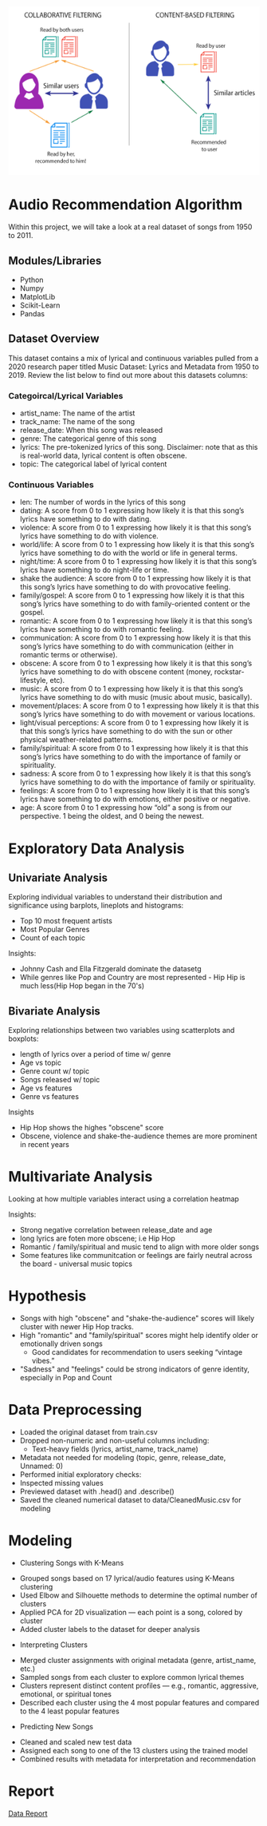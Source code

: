 ![screenshots](Images/Intro.png)

# Audio Recommendation Algorithm 

Within this project, we will take a look at a real dataset of songs from 1950 to 2011. 


## Modules/Libraries

- Python 
- Numpy
- MatplotLib
- Scikit-Learn
- Pandas 


## Dataset Overview

This dataset contains a mix of lyrical and continuous variables pulled from a 2020 research paper titled Music Dataset: Lyrics and Metadata from 1950 to 2019. Review the list below to find out more about this datasets columns:

### Categoircal/Lyrical Variables 

- artist_name: The name of the artist
- track_name: The name of the song
- release_date: When this song was released
- genre: The categorical genre of this song
- lyrics: The pre-tokenized lyrics of this song. Disclaimer: note that as this is real-world data, lyrical content is often obscene. 
- topic: The categorical label of lyrical content

### Continuous Variables 

- len:  The number of words in the lyrics of this song
- dating: A score from 0 to 1 expressing how likely it is that this song’s lyrics have something to do with dating.
- violence: A score from 0 to 1 expressing how likely it is that this song’s lyrics have something to do with violence.
- world/life: A score from 0 to 1 expressing how likely it is that this song’s lyrics have something to do with the world or life in general terms.
- night/time: A score from 0 to 1 expressing how likely it is that this song’s lyrics have something to do night-life or time.
- shake the audience: A score from 0 to 1 expressing how likely it is that this song’s lyrics have something to do with provocative feeling.
- family/gospel: A score from 0 to 1 expressing how likely it is that this song’s lyrics have something to do with family-oriented content or the gospel.
- romantic: A score from 0 to 1 expressing how likely it is that this song’s lyrics have something to do with romantic feeling.
- communication: A score from 0 to 1 expressing how likely it is that this song’s lyrics have something to do with communication (either in romantic terms or otherwise).
- obscene: A score from 0 to 1 expressing how likely it is that this song’s lyrics have something to do with obscene content (money, rockstar-lifestyle, etc).
- music: A score from 0 to 1 expressing how likely it is that this song’s lyrics have something to do with music (music about music, basically).
- movement/places: A score from 0 to 1 expressing how likely it is that this song’s lyrics have something to do with movement or various locations.
- light/visual perceptions: A score from 0 to 1 expressing how likely it is that this song’s lyrics have something to do with the sun or other physical weather-related patterns.
- family/spiritual: A score from 0 to 1 expressing how likely it is that this song’s lyrics have something to do with the importance of family or spirituality.
- sadness: A score from 0 to 1 expressing how likely it is that this song’s lyrics have something to do with the importance of family or spirituality.
- feelings: A score from 0 to 1 expressing how likely it is that this song’s lyrics have something to do with emotions, either positive or negative.
- age: A score from 0 to 1 expressing how “old” a song is from our perspective. 1 being the oldest, and 0 being the newest.

# Exploratory Data Analysis 

## Univariate Analysis 

Exploring individual variables to understand their distribution and significance using barplots, lineplots and histograms:
- Top 10 most frequent artists 
- Most Popular Genres
- Count of each topic 

Insights:
- Johnny Cash and Ella Fitzgerald dominate the datasetg
- While genres like Pop and Country are most represented - Hip Hip is much less(Hip Hop began in the 70's)




## Bivariate Analysis 

Exploring relationships between two variables using scatterplots and boxplots:

- length of lyrics over a period of time w/ genre
- Age vs topic 
- Genre count w/ topic 
- Songs released w/ topic 
- Age vs features
- Genre vs features

Insights
- Hip Hop shows the highes "obscene" score 
- Obscene, violence and shake-the-audience themes are more prominent in recent years  


# Multivariate Analysis 

Looking at how multiple variables interact using a correlation heatmap

Insights:
- Strong negative correlation between release_date and age 
- long lyrics are foten more obscene; i.e Hip Hop 
- Romantic / family/spiritual and music tend to align with more older songs 
- Some features like communitcation or feelings are fairly neutral across the board - universal music topics


# Hypothesis 

- Songs with high "obscene" and "shake-the-audience" scores will likely cluster with newer Hip Hop tracks.
- High "romantic" and "family/spiritual" scores might help identify older or emotionally driven songs 
    - Good candidates for recommendation to users seeking “vintage vibes.”
- "Sadness" and "feelings" could be strong indicators of genre identity, especially in Pop and Count



# Data Preprocessing

- Loaded the original dataset from train.csv
- Dropped non-numeric and non-useful columns including:
    - Text-heavy fields (lyrics, artist_name, track_name)
- Metadata not needed for modeling (topic, genre, release_date, Unnamed: 0)
- Performed initial exploratory checks:
- Inspected missing values
- Previewed dataset with .head() and .describe()
- Saved the cleaned numerical dataset to data/CleanedMusic.csv for modeling


# Modeling 

* Clustering Songs with K-Means 
- Grouped songs based on 17 lyrical/audio features using K-Means clustering
- Used Elbow and Silhouette methods to determine the optimal number of clusters
- Applied PCA for 2D visualization — each point is a song, colored by cluster
- Added cluster labels to the dataset for deeper analysis

* Interpreting Clusters
- Merged cluster assignments with original metadata (genre, artist_name, etc.)
- Sampled songs from each cluster to explore common lyrical themes
- Clusters represent distinct content profiles — e.g., romantic, aggressive, emotional, or spiritual tones
- Described each cluster using the 4 most popular features and compared to the 4 least popular features 

* Predicting New Songs
- Cleaned and scaled new test data
- Assigned each song to one of the 13 clusters using the trained model
- Combined results with metadata for interpretation and recommendation

# Report 
[Data Report](https://github.com/GClark89/MusicTrain/blob/main/Report.ipynb)